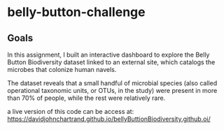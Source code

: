 # belly-button-challenge
## Goals
In this assignment, I built an interactive dashboard to explore the Belly Button Biodiversity dataset linked to an external site, which catalogs the microbes that colonize human navels.

The dataset reveals that a small handful of microbial species (also called operational taxonomic units, or OTUs, in the study) were present in more than 70% of people, while the rest were relatively rare.

a live version of this code can be access at: https://davidjohnchartrand.github.io/bellyButtionBiodiversity.github.oi/
